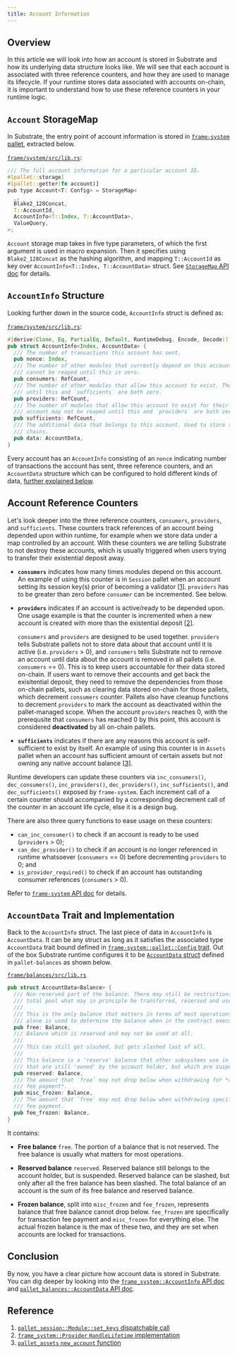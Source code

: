 ```yaml
---
title: Account Information
---
```


## Overview

In this article we will look into how an account is stored in Substrate and how its underlying data
structure looks like. We will see that each account is associated with three reference counters, and
how they are used to manage its lifecycle. If your runtime stores data associated with accounts
on-chain, it is important to understand how to use these reference counters in your runtime logic.

## `Account` StorageMap

In Substrate, the entry point of account information is stored in
[`frame-system` pallet](https://substrate.dev/rustdocs/latest/frame_system),
extracted below.

[`frame/system/src/lib.rs`](https://substrate.dev/rustdocs/latest/src/frame_system/lib.rs.html#530):

```rust
/// The full account information for a particular account ID.
#[pallet::storage]
#[pallet::getter(fn account)]
pub type Account<T: Config> = StorageMap<
  _,
  Blake2_128Concat,
  T::AccountId,
  AccountInfo<T::Index, T::AccountData>,
  ValueQuery,
>;
```

`Account` storage map takes in five type parameters, of which the first argument is used in macro
expansion. Then it specifies using `Blake2_128Concat` as the hashing algorithm, and mapping
`T::AccountId` as key over `AccountInfo<T::Index, T::AccountData>` struct. See
[`StorageMap` API doc](https://substrate.dev/rustdocs/latest/frame_support/storage/types/struct.StorageMap.html#impl)
for details.

## `AccountInfo` Structure

Looking further down in the source code, `AccountInfo` struct is defined as:

[`frame/system/src/lib.rs`](https://substrate.dev/rustdocs/latest/src/frame_system/lib.rs.html#788-803):

```rust
#[derive(Clone, Eq, PartialEq, Default, RuntimeDebug, Encode, Decode)]
pub struct AccountInfo<Index, AccountData> {
  /// The number of transactions this account has sent.
  pub nonce: Index,
  /// The number of other modules that currently depend on this account's existence. The account
  /// cannot be reaped until this is zero.
  pub consumers: RefCount,
  /// The number of other modules that allow this account to exist. The account may not be reaped
  /// until this and `sufficients` are both zero.
  pub providers: RefCount,
  /// The number of modules that allow this account to exist for their own purposes only. The
  /// account may not be reaped until this and `providers` are both zero.
  pub sufficients: RefCount,
  /// The additional data that belongs to this account. Used to store the balance(s) in a lot of
  /// chains.
  pub data: AccountData,
}
```

Every account has an `AccountInfo` consisting of an `nonce` indicating number of transactions the
account has sent, three reference counters, and an `AccountData` structure which can be configured
to hold different kinds of data, [further explained below](#accountdata-trait-and-implementation).

## Account Reference Counters

Let's look deeper into the three reference counters, `consumers`, `providers`, and `sufficients`.
These counters track references of an account being depended upon within runtime, for example when
we store data under a map controlled by an account. With these counters we are telling Substrate to
not destroy these accounts, which is usually triggered when users trying to transfer their
existential deposit away.

- **`consumers`** indicates how many times modules depend on this account. An example of using this
counter is in `Session` pallet when an account setting its session key(s) prior of becoming a
validator [[1]](#ref-session-set-keys). `providers` has to be greater than zero before `consumer`
can be incremented. See below.

- **`providers`** indicates if an account is active/ready to be depended upon. One usage example
is that the counter is incremented when a new account is created with more than the existential
deposit [[2]](#ref-system-created).

  `consumers` and `providers` are designed to be used together. `providers` tells Substrate pallets
  not to store data about that account until it is active (i.e. `providers` > 0), and `consumers`
  tells Substrate not to remove an account until data about the account is removed in all pallets
  (i.e. `consumers` == 0). This is to keep users accountable for their data stored on-chain. If
  users want to remove their accounts and get back the exisitential deposit, they need to remove
  the dependencies from those on-chain pallets, such as clearing data stored on-chain for those
  pallets, which decrement `consumers` counter. Pallets also have cleanup functions to decrement
  `providers` to mark the account as deactivated within the pallet-managed scope. When the account
  `providers` reaches 0, with the prerequsite that `consumers` has reached 0 by this point, this
  account is considered **deactivated** by all on-chain pallets.

- **`sufficients`** indicates if there are any reasons this account is self-sufficient to exist by
itself. An example of using this counter is in `Assets` pallet when an account has sufficient amount
of certain assets but not owning any native account balance [[3]](#ref-assets-new-account).

Runtime developers can update these counters via `inc_consumers()`, `dec_consumers()`,
`inc_providers()`, `dec_providers()`, `inc_sufficients()`, and `dec_sufficients()` exposed by
`frame-system`. Each increment call of a certain counter should accompanied by a corresponding decrement call of the counter in an account life cycle, else it is a design bug.

There are also three query functions to ease usage on these counters:

- `can_inc_consumer()` to check if an account is ready to be used (`providers` > 0);
- `can_dec_provider()` to check if an account is no longer referenced in runtime whatsoever
(`consumers` == 0) before decrementing `providers` to 0; and
- `is_provider_required()` to check if an account has outstanding consumer references
(`consumers` > 0).

Refer to [`frame-system` API doc](https://substrate.dev/rustdocs/latest/frame_system/pallet/struct.Pallet.html#impl-11)
for details.

## `AccountData` Trait and Implementation

Back to the `AccountInfo` struct. The last piece of data in `AccountInfo` is `AccountData`. It can be any struct as long as it satisfies the associated type `AccountData` trait bound defined in [`frame-system::pallet::Config` trait](https://substrate.dev/rustdocs/latest/frame_system/pallet/trait.Config.html#associatedtype.AccountData). Out of the box Substrate runtime configures it to be [`AccountData` struct](https://substrate.dev/rustdocs/latest/pallet_balances/struct.AccountData.html) defined in `pallet-balances` as shown below.

[`frame/balances/src/lib.rs`](https://substrate.dev/rustdocs/latest/src/pallet_balances/lib.rs.html#566-586)

```rust
pub struct AccountData<Balance> {
  /// Non-reserved part of the balance. There may still be restrictions on this, but it is the
  /// total pool what may in principle be transferred, reserved and used for tipping.
  ///
  /// This is the only balance that matters in terms of most operations on tokens. It
  /// alone is used to determine the balance when in the contract execution environment.
  pub free: Balance,
  /// Balance which is reserved and may not be used at all.
  ///
  /// This can still get slashed, but gets slashed last of all.
  ///
  /// This balance is a 'reserve' balance that other subsystems use in order to set aside tokens
  /// that are still 'owned' by the account holder, but which are suspendable.
  pub reserved: Balance,
  /// The amount that `free` may not drop below when withdrawing for *anything except transaction
  /// fee payment*.
  pub misc_frozen: Balance,
  /// The amount that `free` may not drop below when withdrawing specifically for transaction
  /// fee payment.
  pub fee_frozen: Balance,
}
```

It contains:

- **Free balance** `free`. The portion of a balance that is not reserved. The free balance is
usually what matters for most operations.

- **Reserved balance** `reserved`. Reserved balance still belongs to the account holder, but is
suspended. Reserved balance can be slashed, but only after all the free balance has been slashed.
The total balance of an account is the sum of its free balance and reserved balance.

- **Frozen balance**, split into `misc_frozen` and `fee_frozen`, represents balance that free
balance cannot drop below. `fee_frozen` are specifically for transaction fee payment and
`misc_frozen` for everything else. The actual frozen balance is the max of these two, and they are
set when accounts are locked for transactions.

## Conclusion

By now, you have a clear picture how account data is stored in Substrate. You can dig deeper by
looking into the [`frame_system::AccountInfo` API doc](https://substrate.dev/rustdocs/latest/frame_system/struct.AccountInfo.html)
and [`pallet_balances::AccountData` API doc](https://substrate.dev/rustdocs/latest/pallet_balances/struct.AccountData.html).

## Reference

1. <span id="ref-session-set-keys"></span>[`pallet_session::Module::set_keys` dispatchable call](https://substrate.dev/rustdocs/latest/src/pallet_session/lib.rs.html#508-571)
2. <span id="ref-system-created"></span>[`frame_system::Provider` `HandleLifetime` implementation](https://substrate.dev/rustdocs/latest/src/frame_system/lib.rs.html#1549-1561)
3. <span id="ref-assets-new-account"></span>[`pallet_assets` `new_account` function](https://substrate.dev/rustdocs/latest/src/pallet_assets/functions.rs.html#46-61)
